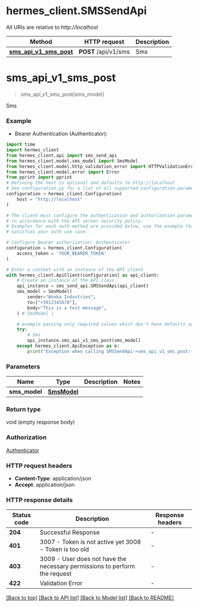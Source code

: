 # hermes_client.SMSSendApi

All URIs are relative to *http://localhost*

Method | HTTP request | Description
------------- | ------------- | -------------
[**sms_api_v1_sms_post**](SMSSendApi.md#sms_api_v1_sms_post) | **POST** /api/v1/sms | Sms


# **sms_api_v1_sms_post**
> sms_api_v1_sms_post(sms_model)

Sms

### Example

* Bearer Authentication (Authenticator):

```python
import time
import hermes_client
from hermes_client.api import sms_send_api
from hermes_client.model.sms_model import SmsModel
from hermes_client.model.http_validation_error import HTTPValidationError
from hermes_client.model.error import Error
from pprint import pprint
# Defining the host is optional and defaults to http://localhost
# See configuration.py for a list of all supported configuration parameters.
configuration = hermes_client.Configuration(
    host = "http://localhost"
)

# The client must configure the authentication and authorization parameters
# in accordance with the API server security policy.
# Examples for each auth method are provided below, use the example that
# satisfies your auth use case.

# Configure Bearer authorization: Authenticator
configuration = hermes_client.Configuration(
    access_token = 'YOUR_BEARER_TOKEN'
)

# Enter a context with an instance of the API client
with hermes_client.ApiClient(configuration) as api_client:
    # Create an instance of the API class
    api_instance = sms_send_api.SMSSendApi(api_client)
    sms_model = SmsModel(
        sender="Wonka Industries",
        to=["+3912345678"],
        body="This is a test message",
    ) # SmsModel | 

    # example passing only required values which don't have defaults set
    try:
        # Sms
        api_instance.sms_api_v1_sms_post(sms_model)
    except hermes_client.ApiException as e:
        print("Exception when calling SMSSendApi->sms_api_v1_sms_post: %s\n" % e)
```


### Parameters

Name | Type | Description  | Notes
------------- | ------------- | ------------- | -------------
 **sms_model** | [**SmsModel**](SmsModel.md)|  |

### Return type

void (empty response body)

### Authorization

[Authenticator](../README.md#Authenticator)

### HTTP request headers

 - **Content-Type**: application/json
 - **Accept**: application/json


### HTTP response details

| Status code | Description | Response headers |
|-------------|-------------|------------------|
**204** | Successful Response |  -  |
**401** | 3007 - Token is not active yet  3008 - Token is too old |  -  |
**403** | 3009 - User does not have the necessary permissions to perform the request |  -  |
**422** | Validation Error |  -  |

[[Back to top]](#) [[Back to API list]](../README.md#documentation-for-api-endpoints) [[Back to Model list]](../README.md#documentation-for-models) [[Back to README]](../README.md)

